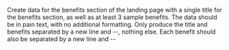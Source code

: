 Create data for the benefits section of the landing page with a single title for the benefits section, as well as at least 3 sample benefits. The data should be in pain text, with no additional formatting. Only produce the title and benefits separated by a new line and --, nothing else.
Each benefit should also be separated by a new line and --